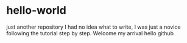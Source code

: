# hello-world
just another repository
I had no idea what to write, I was just a novice following the tutorial step by step.
Welcome my arrival
hello github

